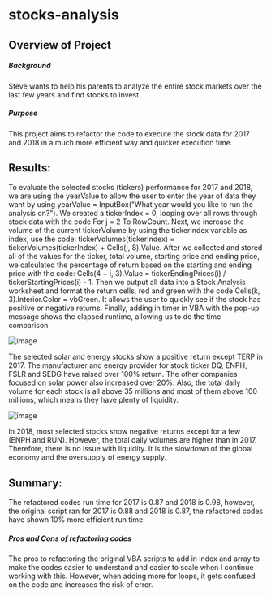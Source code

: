 # stocks-analysis

## Overview of Project
##### Background
Steve wants to help his parents to analyze the entire stock markets over the last few years and find stocks to invest. 

##### Purpose
This project aims to refactor the code to execute the stock data for 2017 and 2018 in a much more efficient way and quicker execution time.

## Results: 
To evaluate the selected stocks (tickers) performance for 2017 and 2018, we are using the yearValue to allow the user to enter the year of data they want by using yearValue = InputBox("What year would you like to run the analysis on?").  We created a tickerIndex = 0, looping over all rows through stock data with the code For j = 2 To RowCount.  Next, we increase the volume of the current tickerVolume by using the tickerIndex variable as index, use the code: tickerVolumes(tickerIndex) = tickerVolumes(tickerIndex) + Cells(j, 8).Value.  After we collected and stored all of the values for the ticker, total volume, starting price and ending price, we calculated the percentage of return based on the starting and ending price with the code: Cells(4 + i, 3).Value = tickerEndingPrices(i) / tickerStartingPrices(i) - 1.  Then we output all data into a Stock Analysis worksheet and format the return cells, red and green with the code Cells(k, 3).Interior.Color = vbGreen.  It allows the user to quickly see if the stock has positive or negative returns.  Finally, adding in timer in VBA with the pop-up message shows the elapsed runtime, allowing us to do the time comparison.  

![image](https://user-images.githubusercontent.com/103588178/167333275-79e05c72-be16-4493-b01d-ee463d497ea6.png)

The selected solar and energy stocks show a positive return except TERP in 2017.  The manufacturer and energy provider for stock ticker DQ, ENPH, FSLR and SEDG have raised over 100% return.  The other companies focused on solar power also increased over 20%.   Also, the total daily volume for each stock is all above 35 millions and most of them above 100 millions, which means they have plenty of liquidity. 

![image](https://user-images.githubusercontent.com/103588178/167333580-b2d3471c-8f4f-4e0c-9430-820babaf75fb.png)

In 2018, most selected stocks show negative returns except for a few (ENPH and RUN).  However, the total daily volumes are higher than in 2017.  Therefore, there is no issue with liquidity.  It is the slowdown of the global economy and the oversupply of energy supply.  

## Summary: 
The refactored codes run time for 2017 is 0.87 and 2018 is 0.98, however, the original script ran for 2017 is 0.88 and 2018 is 0.87, the refactored codes have shown 10% more efficient run time.  
##### Pros and Cons of refactoring codes
The pros to refactoring the original VBA scripts to add in index and array to make the codes easier to understand and easier to scale when I continue working with this.  However,  when adding more for loops, it gets confused on the code and increases the risk of error.  
